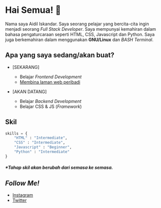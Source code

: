 # Hai Semua! 👋

Nama saya Aidil Iskandar. Saya seorang pelajar yang bercita-cita ingin menjadi seorang *Full Stack Developer*. Saya mempunyai kemahiran dalam bahasa pengaturcaraan seperti HTML, CSS, Javascript dan Python. Saya juga berkemahiran dalam menggunakan **GNU/Linux** dan *BASH Terminal*.



## Apa yang saya sedang/akan buat?
* [SEKARANG]
  - Belajar *Frontend Development*
  - [Membina laman web peribadi](https://aidil-sekandar.github.io "Aidil Iskandar")

* [AKAN DATANG]
  - Belajar *Backend Development*
  - Belajar CSS & JS (*Framework*)

## Skil

```Python
skills = { 
    "HTML" : "Intermediate",
    "CSS" : "Intermediate",
    "Javascript" : "Beginner",
    "Python" : "Intermediate"
} 
```
##### \*Tahap skil akan berubah dari semasa ke semasa.

## *Follow Me!*
* [Instagram](https://instagram.com/aidil_sekandar/)
* [Twitter](https://twitter.com/4idil_sekandar/)
